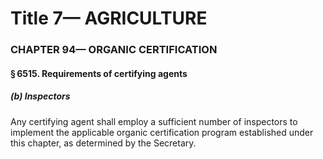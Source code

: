 
# Title 7— AGRICULTURE
### CHAPTER 94— ORGANIC CERTIFICATION
#### § 6515. Requirements of certifying agents
##### (b) Inspectors

Any certifying agent shall employ a sufficient number of inspectors to implement the applicable organic certification program established under this chapter, as determined by the Secretary.
